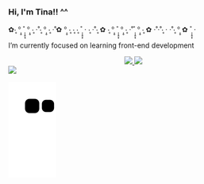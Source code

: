 ### Hi, I'm Tina!! ^^
✿‧̥ °̩̥ ˚̩̩̥͙ °̩̥ ‧̥ ·̊ ‧̥ °̩̥ ‧̥ ·̊ ✿ °̩̥ ‧̥ ‧̥   ‧̥ ˚̩̩̥͙ · ‧̥ ·̊ ‧̥ ✿ ‧̥ °̩̥ ˚̩̩̥͙ °̩̥ ‧̥ ·̊ ˚̩̩̥͙ °̩̥ ‧̥ ✿ ·̊ ·̊ ‧̥ · ·̊ ‧̥ °̩̥ ✿ ˚̩̩̥͙  ·

 I’m currently focused on learning front-end development

<div align="center">
  <a href="https://github.com/Tina-101">
  <img height="180em" src="https://github-readme-stats.vercel.app/api?username=Tina-101&show_icons=true&theme=dracula&include_all_commits=true&count_private=true"/>
  <img height="180em" src="https://github-readme-stats.vercel.app/api/top-langs/?username=Tina-101&layout=compact&langs_count=7&theme=dracula"/>
</div>

<div> 
  <a href = "mailto:cristinaleandro101@gmail.com" target="_blank"><img src="https://img.shields.io/badge/-Gmail-%23333?style=for-the-badge&logo=gmail&logoColor=white" target="_blank"></a>
  
  ![Snake animation](https://github.com/rafaballerini/rafaballerini/blob/output/github-contribution-grid-snake.svg)
</div>
